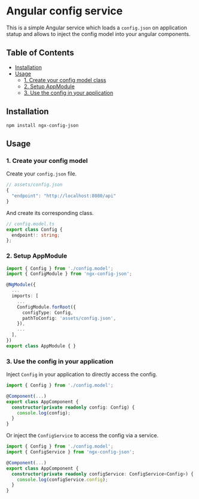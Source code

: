 # Angular config service

This is a simple Angular service which loads a `config.json` on application statup and allows to inject the config model into your angular components.

## Table of Contents
- [Installation](#installation)
- [Usage](#usage)
  - [1. Create your config model class](#1-create-your-config-model-class)
  - [2. Setup AppModule](#2-setup-appmodule)
  - [3. Use the config in your application](#3-use-the-config-in-your-application)


## Installation

```node
npm install ngx-config-json
```


## Usage

### 1. Create your config model
Create your `config.json` file.
```js
// assets/config.json
{
  "endpoint": "http://localhost:8080/api"
}
```

And create its corresponding class.
```typescript
// config.model.ts
export class Config {
  endpoint!: string;
};
```

### 2. Setup AppModule

```typescript
import { Config } from './config.model';
import { ConfigModule } from 'ngx-config-json';

@NgModule({
  ...
  imports: [
    ...
    ConfigModule.forRoot({
      configType: Config,
      pathToConfig: 'assets/config.json',
    }),
    ...
  ],
})
export class AppModule { }
```

### 3. Use the config in your application

Inject `Config` in your application to directly access the config.

```typescript
import { Config } from './config.model';

@Component(...)
export class AppComponent {
  constructor(private readonly config: Config) {
    console.log(config);
  }
}
```

Or inject the `ConfigService` to access the config via a service.
```ts
import { Config } from './config.model';
import { ConfigService } from 'ngx-config-json';

@Component(...)
export class AppComponent {
  constructor(private readonly configService: ConfigService<Config>) {
    console.log(configService.config);
  }
}
```
